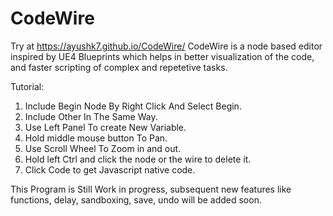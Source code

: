# CodeWire

Try at https://ayushk7.github.io/CodeWire/
CodeWire is a node based editor inspired by UE4 Blueprints which helps in better visualization of the code,
and faster scripting of complex and repetetive tasks.

Tutorial:
1. Include Begin Node By Right Click And Select Begin.
2. Include Other In The Same Way.
3. Use Left Panel To create New Variable.
4. Hold middle mouse button To Pan.
5. Use Scroll Wheel To Zoom in and out.
6. Hold left Ctrl and click the node or the wire to delete it.
7. Click Code to get Javascript native code.

This Program is Still Work in progress,
subsequent new features like functions, delay, sandboxing, save, undo will be added soon.
